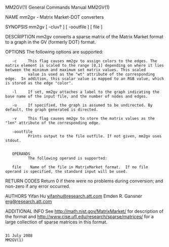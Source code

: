 MM2GV(1)                                                                                   General Commands Manual                                                                                   MM2GV(1)



NAME
       mm2gv - Matrix Market-DOT converters

SYNOPSIS
       mm2gv [ -cluv?  ] [ -ooutfile ] [ file ]

DESCRIPTION
       mm2gv converts a sparse matrix of the Matrix Market format to a graph in the GV (formerly DOT) format.

OPTIONS
       The following options are supported:

       -c     This flag causes mm2gv to assign colors to the edges. The matrix element is scaled to the range [0,1] depending on where it lies between the minimum and maximum set matrix values. This scaled
              value is used as the "wt" attribute of the corresponding edge.  In addition, this scalar value is mapped to an RGB value, which is stored as the edge "color".

       -l     If set, mm2gv attaches a label to the graph indicating the base name of the input file, and the number of nodes and edges.

       -u     If specified, the graph is assumed to be undirected. By default, the graph generated is directed.

       -v     This flag causes mm2gv to store the matrix values as the "len" attribute of the corresponding edge.

       -ooutfile
              Prints output to the file outfile. If not given, mm2gv uses stdout.


       OPERANDS
              The following operand is supported:

       file    Name of the file in MatrixMarket format.  If no file operand is specified, the standard input will be used.

RETURN CODES
       Return 0 if there were no problems during conversion; and non-zero if any error occurred.

AUTHORS
       Yifan Hu <yifanhu@research.att.com>
       Emden R. Gansner <erg@research.att.com>

ADDITIONAL INFO
       See http://math.nist.gov/MatrixMarket/ for description of the format and http://www.cise.ufl.edu/research/sparse/matrices/ for a large collection of sparse matrices in this format.



                                                                                                 31 July 2008                                                                                        MM2GV(1)
